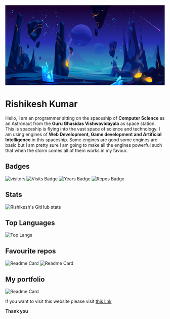 <!-- <img src="./Images/Ocean_View.png" alt="Ocean View" > -->
<img src="./Images/1873.jpg" alt="Space View" >

# Rishikesh Kumar
<!-- Ocean Exploration 
Hello, I am a **Programmer**.
I am have started my journey on the ship of **Computer Science** as a captain from the port of **Guru Ghasidas University**.
This ship is sailing towards the vast ocean of science and technology.
I am using engines of **Web Development, Game development and Artificial Intelligence** in this ship. Some engines are good some engines are basic but I am pretty sure I am going to make all the engines powerful such that when the storm comes all of them works in my favour. -->
<!-- Space Exploration -->
Hello, I am an programmer sitting on the spaceship of **Computer Science** as an Astronaut from the **Guru Ghasidas Vishwavidayala** as space station.
This is spaceship is flying into the vast space of science and technology.
I am using engines of **Web Development, Game development and Artificial Intelligence** in this spaceship. Some engines are good some engines are basic but I am pretty sure I am going to make all the engines powerful such that when the storm comes all of them works in my favour.

## Badges
![visitors](https://visitor-badge.glitch.me/badge?page_id=Rishikesh-kumar-7258)
![Visits Badge](https://badges.pufler.dev/visits/Rishikesh-kumar-7258/Rishikesh-kumar-7258)
![Years Badge](https://badges.pufler.dev/years/Rishikesh-kumar-7258)
![Repos Badge](https://badges.pufler.dev/repos/Rishikesh-kumar-7258)
<!-- ![Gists Badge](https://badges.pufler.dev/gists/Rishikesh-kumar-7258) -->

## Stats
![Rishikesh's GitHub stats](https://github-readme-stats.vercel.app/api?username=Rishikesh-kumar-7258&count_private=true&show_icons=true&theme=tokyonight)

## Top Languages
![Top Langs](https://github-readme-stats.vercel.app/api/top-langs/?username=Rishikesh-kumar-7258&layout=compact&langs_count=15&theme=tokyonight)

## Favourite repos
![Readme Card](https://github-readme-stats.vercel.app/api/pin/?username=Rishikesh-kumar-7258&repo=Tic-Tac-Toe&theme=tokyonight)
![Readme Card](https://github-readme-stats.vercel.app/api/pin/?username=Rishikesh-kumar-7258&repo=Block_breaker&theme=tokyonight)

## My portfolio
![Readme Card](https://github-readme-stats.vercel.app/api/pin/?username=Rishikesh-kumar-7258&repo=portfolio_&theme=tokyonight)

If you want to visit this website please visit [this link](https://rishikesh-kumar-7258.github.io/portfolio_/)

**Thank you**
<!-- [![Rishikesh's wakatime stats](https://github-readme-stats.vercel.app/api/wakatime?username=Rishikesh-kumar-7258)] -->
